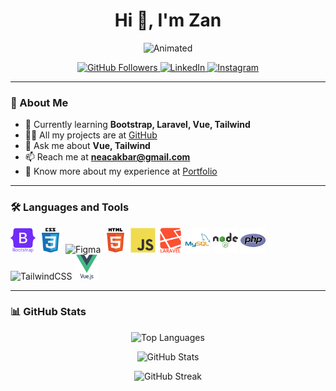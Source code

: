 <h1 align="center">Hi 👋, I'm Zan</h1>

<p align="center">
  <img src="https://cdn.dribbble.com/users/241402/screenshots/3517954/daughter2.gif" width="400" alt="Animated" />
</p>

<p align="center">
  <a href="https://github.com/fauzanakbarwijaya">
    <img src="https://img.shields.io/github/followers/fauzanakbarwijaya?label=Follow&style=social" alt="GitHub Followers" />
  </a>
  <a href="https://linkedin.com/in/fauzan-akbar-wijaya">
    <img src="https://img.shields.io/badge/LinkedIn-Fauzan%20Akbar%20Wijaya-blue?logo=linkedin" alt="LinkedIn" />
  </a>
  <a href="https://instagram.com/zancode_">
    <img src="https://img.shields.io/badge/Instagram-zancode_-E4405F?logo=instagram&logoColor=white" alt="Instagram" />
  </a>
</p>

---

### 🚀 About Me

- 🌱 Currently learning **Bootstrap, Laravel, Vue, Tailwind**
- 👨‍💻 All my projects are at [GitHub](https://github.com/fauzanakbarwijaya)
- 💬 Ask me about **Vue, Tailwind**
- 📫 Reach me at **neacakbar@gmail.com**
- 📄 Know more about my experience at [Portfolio](https://fauzanakbarwijaya-portofolio.vercel.app/)

---

### 🛠️ Languages and Tools

<p>
  <img src="https://raw.githubusercontent.com/devicons/devicon/master/icons/bootstrap/bootstrap-plain-wordmark.svg" alt="Bootstrap" width="40" height="40"/>
  <img src="https://raw.githubusercontent.com/devicons/devicon/master/icons/css3/css3-original-wordmark.svg" alt="CSS3" width="40" height="40"/>
  <img src="https://www.vectorlogo.zone/logos/figma/figma-icon.svg" alt="Figma" width="40" height="40"/>
  <img src="https://raw.githubusercontent.com/devicons/devicon/master/icons/html5/html5-original-wordmark.svg" alt="HTML5" width="40" height="40"/>
  <img src="https://raw.githubusercontent.com/devicons/devicon/master/icons/javascript/javascript-original.svg" alt="JavaScript" width="40" height="40"/>
  <img src="https://raw.githubusercontent.com/devicons/devicon/master/icons/laravel/laravel-plain-wordmark.svg" alt="Laravel" width="40" height="40"/>
  <img src="https://raw.githubusercontent.com/devicons/devicon/master/icons/mysql/mysql-original-wordmark.svg" alt="MySQL" width="40" height="40"/>
  <img src="https://raw.githubusercontent.com/devicons/devicon/master/icons/nodejs/nodejs-original-wordmark.svg" alt="Node.js" width="40" height="40"/>
  <img src="https://raw.githubusercontent.com/devicons/devicon/master/icons/php/php-original.svg" alt="PHP" width="40" height="40"/>
  <img src="https://www.vectorlogo.zone/logos/tailwindcss/tailwindcss-icon.svg" alt="TailwindCSS" width="40" height="40"/>
  <img src="https://raw.githubusercontent.com/devicons/devicon/master/icons/vuejs/vuejs-original-wordmark.svg" alt="Vue.js" width="40" height="40"/>
</p>

---

### 📊 GitHub Stats

<p align="center">
  <img src="https://github-readme-stats.vercel.app/api/top-langs?username=fauzanakbarwijaya&show_icons=true&locale=en&layout=compact" alt="Top Languages" />
</p>
<p align="center">
  <img src="https://github-readme-stats.vercel.app/api?username=fauzanakbarwijaya&show_icons=true&locale=en" alt="GitHub Stats" />
</p>
<p align="center">
  <img src="https://github-readme-streak-stats.herokuapp.com/?user=fauzanakbarwijaya" alt="GitHub Streak" />
</p>